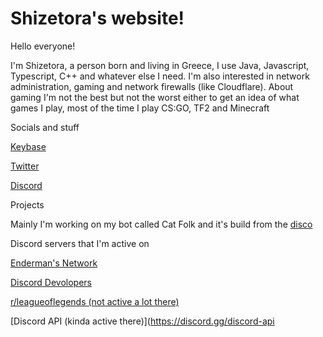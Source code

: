 # Shizetora's website!




Hello everyone!

I'm Shizetora, a person born and living in Greece, I use Java, Javascript, Typescript, C++ and whatever else I need. I'm also interested in network administration, gaming and network firewalls (like Cloudflare). About gaming I'm not the best but not the worst either to get an idea of what games I play, most of the time I play CS:GO, TF2 and Minecraft

Socials and stuff

[Keybase](https://keybase.io/swavler)

[Twitter](https://twitter.com/catandth1ef)


[Discord](https://discord.com/users/699186744532402267)



Projects

Mainly I'm working on my bot called Cat Folk and it's build from the [disco](https://github.com/b1naryth1ef/disco)

Discord servers that I'm active on

[Enderman's Network](https://malwat.ch/discord)

[Discord Devolopers](https://discord.gg/discord-developers)

[r/leagueoflegends (not active a lot there)](https://discord.gg/lol)

[Discord API (kinda active there)](https://discord.gg/discord-api

